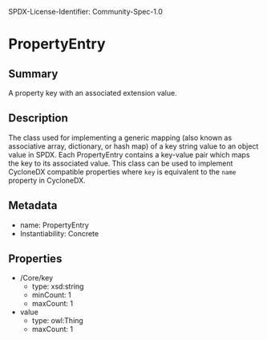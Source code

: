 SPDX-License-Identifier: Community-Spec-1.0

# PropertyEntry

## Summary

A property key with an associated extension value.

## Description

The class used for implementing a generic mapping (also known as associative array, dictionary, or hash map) of a key string value to an object value in SPDX.  Each PropertyEntry  contains a key-value pair which maps the key to its associated value.  This class can be used to implement CycloneDX compatible properties where `key` is equivalent to the `name` property in CycloneDX.

## Metadata

- name: PropertyEntry
- Instantiability: Concrete

## Properties

- /Core/key
  - type: xsd:string
  - minCount: 1
  - maxCount: 1
- value
  - type: owl:Thing
  - maxCount: 1
